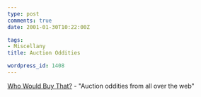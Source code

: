 ```yaml
---
type: post
comments: true
date: 2001-01-30T10:22:00Z

tags:
- Miscellany
title: Auction Oddities

wordpress_id: 1408
---
```


[Who Would Buy That?](http://www.whowouldbuythat.com/) - "Auction oddities from all over the web"
